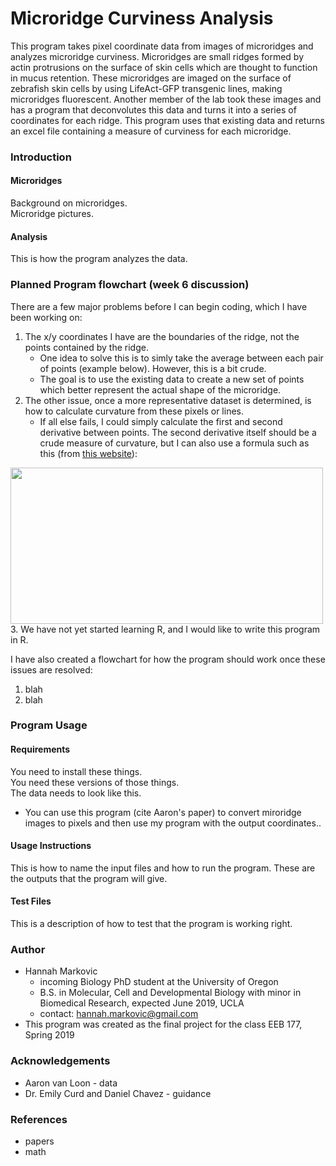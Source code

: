 # Microridge Curviness Analysis

This program takes pixel coordinate data from images of microridges and analyzes microridge 
curviness. Microridges are small ridges formed by actin protrusions on the surface of skin cells 
which are thought to function in mucus retention. These microridges are imaged on the surface 
of zebrafish skin cells by using LifeAct-GFP transgenic lines, making microridges 
fluorescent. Another member of the lab took these images and has a program that deconvolutes 
this data and turns it into a series of coordinates for each ridge. This program uses that 
existing data and returns an excel file containing a measure of curviness for each microridge.

### Introduction
#### Microridges
Background on microridges.  
Microridge pictures.
#### Analysis
This is how the program analyzes the data.

### Planned Program flowchart (week 6 discussion)
There are a few major problems before I can begin coding, which I have been working on:
1. The x/y coordinates I have are the boundaries of the ridge, not the points contained by the 
ridge.
    * One idea to solve this is to simly take the average between each pair of points 
(example below). However, this is a bit crude.
    * The goal is to use the existing data to create a new set of points which better represent
the actual shape of the microridge.
2. The other issue, once a more representative dataset is determined, is how to calculate curvature
from these pixels or lines.
    * If all else fails, I could simply calculate the first and second derivative between points.
The second derivative itself should be a crude measure of curvature, but I can also use a formula
such as this (from [this website](http://tutorial.math.lamar.edu/Classes/CalcIII/Curvature.aspx)):
<img src="W6_curvature_formula.png" height="250" width="500">
3. We have not yet started learning R, and I would like to write this program in R.

I have also created a flowchart for how the program should work once these issues are resolved:
1. blah
2. blah

### Program Usage

#### Requirements
You need to install these things.  
You need these versions of those things.  
The data needs to look like this.
 * You can use this program (cite Aaron's paper) to convert miroridge images to pixels and 
then use my program with the output coordinates..
#### Usage Instructions
This is how to name the input files and how to run the program. These are the outputs that 
the program will give.
#### Test Files
This is a description of how to test that the program is working right.

### Author
* Hannah Markovic
    * incoming Biology PhD student at the University of Oregon
    * B.S. in Molecular, Cell and Developmental Biology with minor in Biomedical Research, 
        expected June 2019, UCLA
    * contact: hannah.markovic@gmail.com
* This program was created as the final project for the class EEB 177, Spring 2019

### Acknowledgements
* Aaron van Loon - data
* Dr. Emily Curd and Daniel Chavez - guidance

### References
* papers
* math
